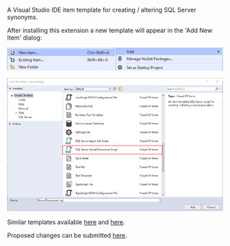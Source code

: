 <!--VSMM readme start-->

A Visual Studio IDE item template for creating / altering SQL Server synonyms.

After installing this extension a new template will appear in the 'Add New Item' dialog:

![](https://github.com/GregTrevellick/VsixItemTemplateSqlScriptSynonym/blob/master/Src/ItemTemplate.VsixPackage/Resources/screen0.png?raw=true)

![](https://github.com/GregTrevellick/VsixItemTemplateSqlScriptSynonym/blob/master/Src/ItemTemplate.VsixPackage/Resources/screen1.png?raw=true)

Similar templates available [here](https://marketplace.visualstudio.com/search?term=trevellick%20tsql&target=VS&category=All%20categories&vsVersion=&sortBy=Relevance) and [here](https://marketplace.visualstudio.com/search?term=trevellick&target=VS&category=All%20categories&vsVersion=&sortBy=Relevance).

Proposed changes can be submitted [here](https://github.com/GregTrevellick/VsixItemTemplateSqlScriptSynonym/pulls).

<!--VSMM readme end-->
